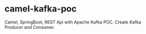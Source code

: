 # camel-kafka-poc

Camel, SpringBoot, REST Api with Apache Kafka POC.
Create Kafka Producer and Consumer.

